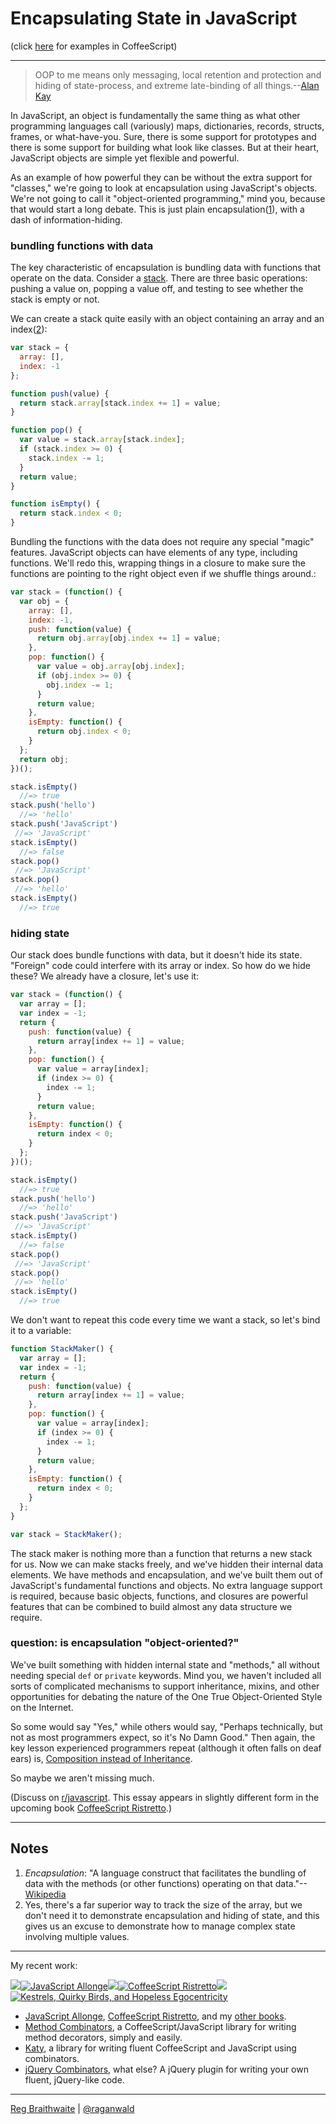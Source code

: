 Encapsulating State in JavaScript
=================================

(click [here](https://github.com/raganwald/homoiconic/blob/master/2012/10/encapsulation.cs.md) for examples in CoffeeScript)

---

> OOP to me means only messaging, local retention and protection and hiding of state-process, and extreme late-binding of all things.--[Alan Kay][oop]

[oop]: http://userpage.fu-berlin.de/~ram/pub/pub_jf47ht81Ht/doc_kay_oop_en

In JavaScript, an object is fundamentally the same thing as what other programming languages call (variously) maps, dictionaries, records, structs, frames, or what-have-you. Sure, there is some support for prototypes and there is some support for building what look like classes. But at their heart, JavaScript objects are simple yet flexible and powerful.

As an example of how powerful they can be without the extra support for "classes," we're going to look at encapsulation using JavaScript's objects. We're not going to call it "object-oriented programming," mind you, because that would start a long debate. This is just plain encapsulation([1](#notes)), with a dash of information-hiding.

### bundling functions with data

The key characteristic of encapsulation is bundling data with functions that operate on the data. Consider a [stack]. There are three basic operations: pushing a value on, popping a value off, and testing to see whether the stack is empty or not.

[stack]: https://en.wikipedia.org/wiki/Stack_(data_structure)

We can create a stack quite easily with an object containing an array and an index([2](#notes)):

```javascript
var stack = {
  array: [],
  index: -1
};

function push(value) {
  return stack.array[stack.index += 1] = value;
}

function pop() {
  var value = stack.array[stack.index];
  if (stack.index >= 0) {
    stack.index -= 1;
  }
  return value;
}

function isEmpty() {
  return stack.index < 0;
}
```
      
Bundling the functions with the data does not require any special "magic" features. JavaScript objects can have elements of any type, including functions. We'll redo this, wrapping things in a closure to make sure the functions are pointing to the right object even if we shuffle things around.:

```javascript
var stack = (function() {
  var obj = {
    array: [],
    index: -1,
    push: function(value) {
      return obj.array[obj.index += 1] = value;
    },
    pop: function() {
      var value = obj.array[obj.index];
      if (obj.index >= 0) {
        obj.index -= 1;
      }
      return value;
    },
    isEmpty: function() {
      return obj.index < 0;
    }
  };
  return obj;
})();

stack.isEmpty()
  //=> true
stack.push('hello')
  //=> 'hello'
stack.push('JavaScript')
 //=> 'JavaScript'
stack.isEmpty()
  //=> false
stack.pop()
 //=> 'JavaScript'
stack.pop()
 //=> 'hello'
stack.isEmpty()
  //=> true
```

### hiding state

Our stack does bundle functions with data, but it doesn't hide its state. "Foreign" code could interfere with its array or index. So how do we hide these? We already have a closure, let's use it:

```javascript
var stack = (function() {
  var array = [];
  var index = -1;
  return {
    push: function(value) {
      return array[index += 1] = value;
    },
    pop: function() {
      var value = array[index];
      if (index >= 0) {
        index -= 1;
      }
      return value;
    },
    isEmpty: function() {
      return index < 0;
    }
  };
})();

stack.isEmpty()
  //=> true
stack.push('hello')
  //=> 'hello'
stack.push('JavaScript')
 //=> 'JavaScript'
stack.isEmpty()
  //=> false
stack.pop()
 //=> 'JavaScript'
stack.pop()
 //=> 'hello'
stack.isEmpty()
  //=> true
```

We don't want to repeat this code every time we want a stack, so let's bind it to a variable:

```javascript
function StackMaker() {
  var array = [];
  var index = -1;
  return {
    push: function(value) {
      return array[index += 1] = value;
    },
    pop: function() {
      var value = array[index];
      if (index >= 0) {
        index -= 1;
      }
      return value;
    },
    isEmpty: function() {
      return index < 0;
    }
  };
}

var stack = StackMaker();
```

The stack maker is nothing more than a function that returns a new stack for us. Now we can make stacks freely, and we've hidden their internal data elements. We have methods and encapsulation, and we've built them out of JavaScript's fundamental functions and objects. No extra language support is required, because basic objects, functions, and closures are powerful features that can be combined to build almost any data structure we require.

### question: is encapsulation "object-oriented?"

We've built something with hidden internal state and "methods," all without needing special `def` or `private` keywords. Mind you, we haven't included all sorts of complicated mechanisms to support inheritance, mixins, and other opportunities for debating the nature of the One True Object-Oriented Style on the Internet.

So some would say "Yes," while others would say, "Perhaps technically, but not as most programmers expect, so it's No Damn Good." Then again, the key lesson experienced programmers repeat (although it often falls on deaf ears) is, [Composition instead of Inheritance](http://www.c2.com/cgi/wiki?CompositionInsteadOfInheritance).

So maybe we aren't missing much.

(Discuss on [r/javascript](http://www.reddit.com/r/javascript/comments/11ysd2/encapsulating_state_in_javascript/). This essay appears in slightly different form in the upcoming book [CoffeeScript Ristretto](http://leanpub.com/coffeescript-ristretto).)

---

Notes
---

1. *Encapsulation*: "A language construct that facilitates the bundling of data with the methods (or other functions) operating on that data."--[Wikipedia]
2. Yes, there's a far superior way to track the size of the array, but we don't need it to demonstrate encapsulation and hiding of state, and this gives us an excuse to demonstrate how to manage complex state involving multiple values.

[Wikipedia]: https://en.wikipedia.org/wiki/Encapsulation_(object-oriented_programming)

---

My recent work:

![](http://i.minus.com/iL337yTdgFj7.png)[![JavaScript Allonge](http://i.minus.com/iTeArnPx8NrbG.jpeg)](http://leanpub.com/javascript-allonge "JavaScript Allongé")![](http://i.minus.com/iL337yTdgFj7.png)[![CoffeeScript Ristretto](http://i.minus.com/iuYNUrU0MAR59.jpeg)](http://leanpub.com/coffeescript-ristretto "CoffeeScript Ristretto")![](http://i.minus.com/iL337yTdgFj7.png)[![Kestrels, Quirky Birds, and Hopeless Egocentricity](http://i.minus.com/ifN7VFpRXkRQW.jpeg)](http//leanpub.com/combinators "Kestrels, Quirky Birds, and Hopeless Egocentricity")

* [JavaScript Allonge](http://leanpub.com/javascript-allonge), [CoffeeScript Ristretto](http://leanpub.com/coffeescript-ristretto), and my [other books](http://leanpub.com/u/raganwald).
* [Method Combinators](https://github.com/raganwald/method-combinators), a CoffeeScript/JavaScript library for writing method decorators, simply and easily.
* [Katy](http://github.com/raganwald/Katy), a library for writing fluent CoffeeScript and JavaScript using combinators.
* [jQuery Combinators](http://githiub.com/raganwald/jquery-combinators), what else? A jQuery plugin for writing your own fluent, jQuery-like code.  

---

[Reg Braithwaite](http://braythwayt.com) | [@raganwald](http://twitter.com/raganwald)